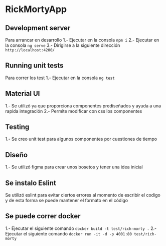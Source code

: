 # RickMortyApp
## Development server
  Para arrancar en desarrollo
  1.- Ejecutar en la consola `npm i`
  2.- Ejecutar en la consola `ng serve`
  3.- Dirigirse a la siguiente dirección `http://localhost:4200/`

## Running unit tests
  Para correr los test
  1.- Ejecutar en la consola `ng test`

## Material UI
  1.- Se utilizó ya que proporciona componentes prediseñados y ayuda a una rapida integración
  2.- Permite modificar con css los componentes

## Testing
  1.- Se creo unit test para algunos componentes por cuestiones de tiempo

##  Diseño
  1.- Se utilizó figma para crear unos bosetos y tener una idea inicial

## Se instalo Eslint 
  Se utilizó eslint para evitar ciertos errores al momento de escribir el codigo y de esta forma se puede mantener el formato en el código

## Se puede correr docker
  1.- Ejecutar el siguiente comando `docker build -t test/rich-morty .`
  2.- Ejecutar el siguiente comando `docker run -it -d -p 4001:80 test/rich-morty`
